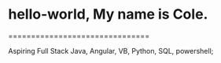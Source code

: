 # hello-world, My name is Cole.
===============================

Aspiring Full Stack
  Java, Angular, VB, Python, SQL, powershell;
